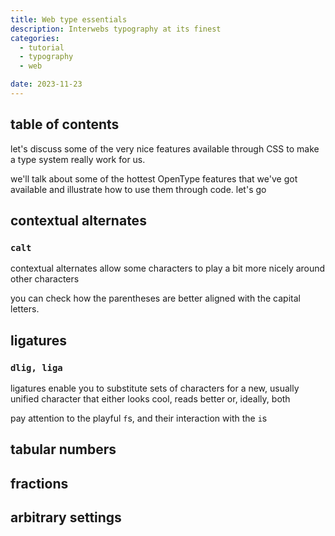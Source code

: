 ```yaml
---
title: Web type essentials
description: Interwebs typography at its finest
categories:
  - tutorial
  - typography
  - web

date: 2023-11-23
---
```


<script>
import Calt from '$lib/components/posts/Calt.svelte'
import Liga from '$lib/components/posts/Liga.svelte'
</script>

## table of contents

let's discuss some of the very nice features available through CSS to make a type system really work for us.

we'll talk about some of the hottest OpenType features that we've got available and illustrate how to use them through code. let's go

## contextual alternates

### `calt`

contextual alternates allow some characters to play a bit more nicely around other characters

<Calt />

you can check how the parentheses are better aligned with the capital letters.

## ligatures

### `dlig, liga`

ligatures enable you to substitute sets of characters for a new, usually unified character that either looks cool, reads better or, ideally, both

<Liga/>

pay attention to the playful `f`s, and their interaction with the `i`s

## tabular numbers

## fractions

## arbitrary settings
